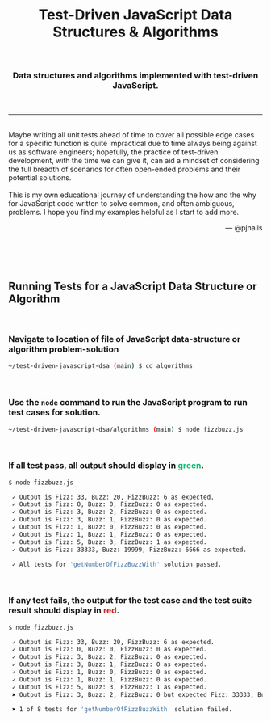 <h1 align="center"><b>Test-Driven JavaScript Data Structures & Algorithms</b></h1>
<br>
<h3 align="center">Data structures and algorithms implemented with test-driven JavaScript.</h3>
<br>
<hr>
<p>
<br>
Maybe writing all unit tests ahead of time to cover all possible edge cases for a specific function is quite impractical due to time always being against us as software engineers; hopefully, the practice of test-driven development, with the time we can give it, can aid a mindset of considering the full breadth of scenarios for often open-ended problems and their potential solutions.
<br><br>
This is my own educational journey of understanding the how and the why for JavaScript code written to solve common, and often ambiguous, problems. I hope you find my examples helpful as I start to add more.
</p>
<p align="right"> — @pjnalls</p>
<br>
<br>
<br>

## Running Tests for a JavaScript Data Structure or Algorithm
<br>

### Navigate to location of file of JavaScript data-structure or algorithm problem-solution

```bash
~/test-driven-javascript-dsa (main) $ cd algorithms
```
<br>

### Use the `node` command to run the JavaScript program to run test cases for solution.

```bash
~/test-driven-javascript-dsa/algorithms (main) $ node fizzbuzz.js
```
<br>
<h3>If all test pass, all output should display in <span style="color: #12bc79">green</span>.</h3>


```bash
$ node fizzbuzz.js

 ✓ Output is Fizz: 33, Buzz: 20, FizzBuzz: 6 as expected.
 ✓ Output is Fizz: 0, Buzz: 0, FizzBuzz: 0 as expected.
 ✓ Output is Fizz: 3, Buzz: 2, FizzBuzz: 0 as expected.
 ✓ Output is Fizz: 3, Buzz: 1, FizzBuzz: 0 as expected.
 ✓ Output is Fizz: 1, Buzz: 0, FizzBuzz: 0 as expected.
 ✓ Output is Fizz: 1, Buzz: 1, FizzBuzz: 0 as expected.
 ✓ Output is Fizz: 5, Buzz: 3, FizzBuzz: 1 as expected.
 ✓ Output is Fizz: 33333, Buzz: 19999, FizzBuzz: 6666 as expected.

 ✓ All tests for 'getNumberOfFizzBuzzWith' solution passed.

```
<br>
<h3>If any test fails, the output for the test case and the test suite result should display in <span style="color: #cd2822">red</span>.</h3>

```bash
$ node fizzbuzz.js

 ✓ Output is Fizz: 33, Buzz: 20, FizzBuzz: 6 as expected.
 ✓ Output is Fizz: 0, Buzz: 0, FizzBuzz: 0 as expected.
 ✓ Output is Fizz: 3, Buzz: 2, FizzBuzz: 0 as expected.
 ✓ Output is Fizz: 3, Buzz: 1, FizzBuzz: 0 as expected.
 ✓ Output is Fizz: 1, Buzz: 0, FizzBuzz: 0 as expected.
 ✓ Output is Fizz: 1, Buzz: 1, FizzBuzz: 0 as expected.
 ✓ Output is Fizz: 5, Buzz: 3, FizzBuzz: 1 as expected.
 ✖ Output is Fizz: 3, Buzz: 2, FizzBuzz: 0 but expected Fizz: 33333, Buzz: 19999, FizzBuzz: 6666.

 ✖ 1 of 8 tests for 'getNumberOfFizzBuzzWith' solution failed.

```
<br>
<br>
